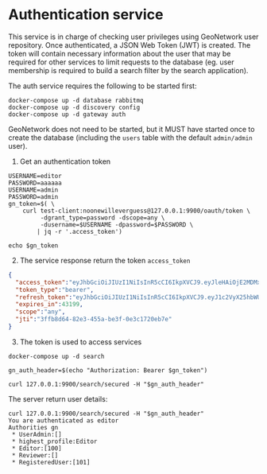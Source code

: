# Authentication service

This service is in charge of checking user privileges using GeoNetwork user repository. Once authenticated, a JSON Web Token (JWT) is created. The token will contain necessary information about the user that may be required for other services to limit requests to the database (eg. user membership is required to build a search filter by the search application).

The auth service requires the following to be started first:
```shell script
docker-compose up -d database rabbitmq 
docker-compose up -d discovery config
docker-compose up -d gateway auth
```

GeoNetwork does not need to be started, but it MUST have started once to create the database (including the `users` table with the default `admin/admin` user).


1. Get an authentication token

```shell script
USERNAME=editor
PASSWORD=aaaaaa
USERNAME=admin
PASSWORD=admin
gn_token=$( \
    curl test-client:noonewilleverguess@127.0.0.1:9900/oauth/token \
         -dgrant_type=password -dscope=any \
         -dusername=$USERNAME -dpassword=$PASSWORD \
        | jq -r '.access_token') 

echo $gn_token
```

2. The service response return the token `access_token`

```json
{
  "access_token":"eyJhbGciOiJIUzI1NiIsInR5cCI6IkpXVCJ9.eyJleHAiOjE2MDMxODcxODcsInVzZXJfbmFtZSI6Im1vbW8iLCJhdXRob3JpdGllcyI6WyJST0xFX1VTRVIiXSwianRpIjoiM2ZmYjhkNjQtODJlMy00NTVhLWJlM2YtMGUzYzE3MjBlYjdlIiwiY2xpZW50X2lkIjoidGVzdC1jbGllbnQiLCJzY29wZSI6WyJhbnkiXX0.HiDDFl-Ze-Mjry4X4lVTe4E6j8zueUvDY5Fz_TET_8w",
  "token_type":"bearer",
  "refresh_token":"eyJhbGciOiJIUzI1NiIsInR5cCI6IkpXVCJ9.eyJ1c2VyX25hbWUiOiJtb21vIiwic2NvcGUiOlsiYW55Il0sImF0aSI6IjNmZmI4ZDY0LTgyZTMtNDU1YS1iZTNmLTBlM2MxNzIwZWI3ZSIsImV4cCI6MTYwNTczNTk4NywiYXV0aG9yaXRpZXMiOlsiUk9MRV9VU0VSIl0sImp0aSI6IjRkNDFkNDJjLWIwMDYtNDQyYi1hZGU1LTkzMjQ1MGE5MDg5NCIsImNsaWVudF9pZCI6InRlc3QtY2xpZW50In0.wWxJ2QdHLamT7XGmMQ9VueLBKR0QELfelZplfDWmbrY",
  "expires_in":43199,
  "scope":"any",
  "jti":"3ffb8d64-82e3-455a-be3f-0e3c1720eb7e"
}
```

3. The token is used to access services

```shell script
docker-compose up -d search

gn_auth_header=$(echo "Authorization: Bearer $gn_token")

curl 127.0.0.1:9900/search/secured -H "$gn_auth_header"
```

The server return user details:

```
curl 127.0.0.1:9900/search/secured -H "$gn_auth_header"
You are authenticated as editor
Authorities gn
 * UserAdmin:[]
 * highest_profile:Editor
 * Editor:[100]
 * Reviewer:[]
 * RegisteredUser:[101]
```

